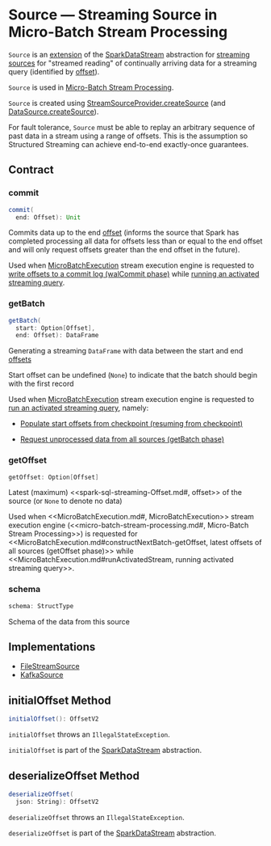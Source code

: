 # Source &mdash; Streaming Source in Micro-Batch Stream Processing

`Source` is an [extension](#contract) of the [SparkDataStream](SparkDataStream.md) abstraction for [streaming sources](#implementations) for "streamed reading" of continually arriving data for a streaming query (identified by [offset](spark-sql-streaming-Offset.md)).

`Source` is used in [Micro-Batch Stream Processing](micro-batch-stream-processing.md).

`Source` is created using [StreamSourceProvider.createSource](StreamSourceProvider.md#createSource) (and [DataSource.createSource](spark-sql-streaming-DataSource.md#createSource)).

For fault tolerance, `Source` must be able to replay an arbitrary sequence of past data in a stream using a range of offsets. This is the assumption so Structured Streaming can achieve end-to-end exactly-once guarantees.

## Contract

### <span id="commit"> commit

```scala
commit(
  end: Offset): Unit
```

Commits data up to the end [offset](spark-sql-streaming-Offset.md) (informs the source that Spark has completed processing all data for offsets less than or equal to the end offset and will only request offsets greater than the end offset in the future).

Used when [MicroBatchExecution](MicroBatchExecution.md) stream execution engine is requested to [write offsets to a commit log (walCommit phase)](MicroBatchExecution.md#constructNextBatch-walCommit) while [running an activated streaming query](MicroBatchExecution.md#runActivatedStream).

### <span id="getBatch"> getBatch

```scala
getBatch(
  start: Option[Offset],
  end: Offset): DataFrame
```

Generating a streaming `DataFrame` with data between the start and end [offsets](spark-sql-streaming-Offset.md)

Start offset can be undefined (`None`) to indicate that the batch should begin with the first record

Used when [MicroBatchExecution](MicroBatchExecution.md) stream execution engine is requested to [run an activated streaming query](MicroBatchExecution.md#runActivatedStream), namely:

* [Populate start offsets from checkpoint (resuming from checkpoint)](MicroBatchExecution.md#populateStartOffsets)

* [Request unprocessed data from all sources (getBatch phase)](MicroBatchExecution.md#runBatch-getBatch)

### <span id="getOffset"> getOffset

```scala
getOffset: Option[Offset]
```

Latest (maximum) <<spark-sql-streaming-Offset.md#, offset>> of the source (or `None` to denote no data)

Used when <<MicroBatchExecution.md#, MicroBatchExecution>> stream execution engine (<<micro-batch-stream-processing.md#, Micro-Batch Stream Processing>>) is requested for <<MicroBatchExecution.md#constructNextBatch-getOffset, latest offsets of all sources (getOffset phase)>> while <<MicroBatchExecution.md#runActivatedStream, running activated streaming query>>.

### <span id="schema"> schema

```scala
schema: StructType
```

Schema of the data from this source

## Implementations

* [FileStreamSource](datasources/file/FileStreamSource.md)
* [KafkaSource](datasources/kafka/KafkaSource.md)

## <span id="initialOffset"> initialOffset Method

```scala
initialOffset(): OffsetV2
```

`initialOffset` throws an `IllegalStateException`.

`initialOffset` is part of the [SparkDataStream](SparkDataStream.md#initialOffset) abstraction.

## <span id="deserializeOffset"> deserializeOffset Method

```scala
deserializeOffset(
  json: String): OffsetV2
```

`deserializeOffset` throws an `IllegalStateException`.

`deserializeOffset` is part of the [SparkDataStream](SparkDataStream.md#deserializeOffset) abstraction.
